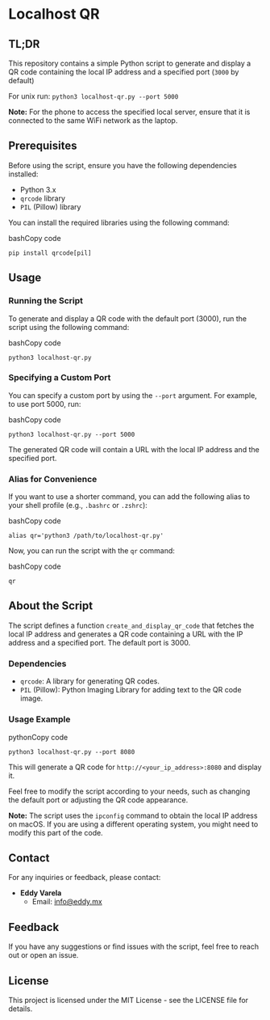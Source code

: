# Localhost QR

## TL;DR
This repository contains a simple Python script to generate and display a QR code containing the local IP address and a specified port (`3000` by default)

For unix run: `python3 localhost-qr.py --port 5000`

**Note:** For the phone to access the specified local server, ensure that it is connected to the same WiFi network as the laptop.

## Prerequisites

Before using the script, ensure you have the following dependencies installed:

- Python 3.x
- `qrcode` library
- `PIL` (Pillow) library

You can install the required libraries using the following command:

bashCopy code

`pip install qrcode[pil]`

## Usage

### Running the Script

To generate and display a QR code with the default port (3000), run the script using the following command:

bashCopy code

`python3 localhost-qr.py`

### Specifying a Custom Port

You can specify a custom port by using the `--port` argument. For example, to use port 5000, run:

bashCopy code

`python3 localhost-qr.py --port 5000`

The generated QR code will contain a URL with the local IP address and the specified port.

### Alias for Convenience

If you want to use a shorter command, you can add the following alias to your shell profile (e.g., `.bashrc` or `.zshrc`):

bashCopy code

`alias qr='python3 /path/to/localhost-qr.py'`


Now, you can run the script with the `qr` command:

bashCopy code

`qr`

## About the Script

The script defines a function `create_and_display_qr_code` that fetches the local IP address and generates a QR code containing a URL with the IP address and a specified port. The default port is 3000.

### Dependencies

- `qrcode`: A library for generating QR codes.
- `PIL` (Pillow): Python Imaging Library for adding text to the QR code image.

### Usage Example

pythonCopy code

`python3 localhost-qr.py --port 8080`

This will generate a QR code for `http://<your_ip_address>:8080` and display it.

Feel free to modify the script according to your needs, such as changing the default port or adjusting the QR code appearance.

**Note:** The script uses the `ipconfig` command to obtain the local IP address on macOS. If you are using a different operating system, you might need to modify this part of the code.

## Contact

For any inquiries or feedback, please contact:

- **Eddy Varela**
  - Email: info@eddy.mx

## Feedback

If you have any suggestions or find issues with the script, feel free to reach out or open an issue.

## License

This project is licensed under the MIT License - see the LICENSE file for details.
